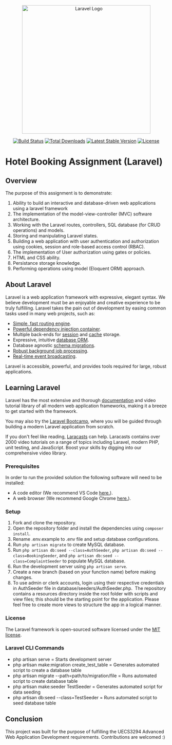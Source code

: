 <p align="center"><a href="https://laravel.com" target="_blank"><img src="https://raw.githubusercontent.com/laravel/art/master/logo-lockup/5%20SVG/2%20CMYK/1%20Full%20Color/laravel-logolockup-cmyk-red.svg" width="400" alt="Laravel Logo"></a></p>

<p align="center">
<a href="https://github.com/laravel/framework/actions"><img src="https://github.com/laravel/framework/workflows/tests/badge.svg" alt="Build Status"></a>
<a href="https://packagist.org/packages/laravel/framework"><img src="https://img.shields.io/packagist/dt/laravel/framework" alt="Total Downloads"></a>
<a href="https://packagist.org/packages/laravel/framework"><img src="https://img.shields.io/packagist/v/laravel/framework" alt="Latest Stable Version"></a>
<a href="https://packagist.org/packages/laravel/framework"><img src="https://img.shields.io/packagist/l/laravel/framework" alt="License"></a>
</p>

# Hotel Booking Assignment (Laravel)

## Overview

The purpose of this assignment is to demonstrate:

1. Ability to build an interactive and database-driven web applications using a laravel framework
2. The implementation of the model-view-controller (MVC) software architecture.
3. Working with the Laravel routes, controllers, SQL database (for CRUD operations) and models.
4. Storing and manipulating Laravel states.
5. Building a web application with user authentication and authorization using cookies, session and
role-based access control (RBAC).
6. The implementation of User authorization using gates or policies.
7. HTML and CSS ability.
8. Persistance storage knowledge.
9. Performing operations using model (Eloquent ORM) approach.


## About Laravel

Laravel is a web application framework with expressive, elegant syntax. We believe development must be an enjoyable and creative experience to be truly fulfilling. Laravel takes the pain out of development by easing common tasks used in many web projects, such as:

- [Simple, fast routing engine](https://laravel.com/docs/routing).
- [Powerful dependency injection container](https://laravel.com/docs/container).
- Multiple back-ends for [session](https://laravel.com/docs/session) and [cache](https://laravel.com/docs/cache) storage.
- Expressive, intuitive [database ORM](https://laravel.com/docs/eloquent).
- Database agnostic [schema migrations](https://laravel.com/docs/migrations).
- [Robust background job processing](https://laravel.com/docs/queues).
- [Real-time event broadcasting](https://laravel.com/docs/broadcasting).

Laravel is accessible, powerful, and provides tools required for large, robust applications.

## Learning Laravel

Laravel has the most extensive and thorough [documentation](https://laravel.com/docs) and video tutorial library of all modern web application frameworks, making it a breeze to get started with the framework.

You may also try the [Laravel Bootcamp](https://bootcamp.laravel.com), where you will be guided through building a modern Laravel application from scratch.

If you don't feel like reading, [Laracasts](https://laracasts.com) can help. Laracasts contains over 2000 video tutorials on a range of topics including Laravel, modern PHP, unit testing, and JavaScript. Boost your skills by digging into our comprehensive video library.


### Prerequisites

In order to run the provided solution the following software will need to be installed:

- A code editor (We recommend VS Code [here.](https://code.visualstudio.com/)).
- A web browser (We recommend Google Chrome [here.](https://www.google.com/chrome/?brand=YTUH&gclid=EAIaIQobChMIir3Aj7Cy_QIVVxwrCh2bbA69EAAYASAAEgJtsfD_BwE&gclsrc=aw.ds)).

### Setup

1. Fork and clone the repository.
2. Open the repository folder and install the dependencies using `composer install`.
3. Rename .env.example to .env file and setup database configurations.
4. Run `php artisan migrate` to create MySQL database.
5. Run `php artisan db:seed --class=AuthSeeder`, `php artisan db:seed --class=BookingSeeder`, and `php artisan db:seed --class=ComplaintSeeder` to populate MySQL database.
6. Run the development server using `php artisan serve`.
7. Create a new branch (based on your function name) before making changes.
8. To use admin or clerk accounts, login using their respective credentials in AuthSeeder file in database/seeders/AuthSeeder.php.
​
The repository contains a resources directory inside the root folder with scripts and view files; this should be the starting point for the application. Please feel free to create more views to structure the app in a logical manner.

### License

The Laravel framework is open-sourced software licensed under the [MIT license](https://opensource.org/licenses/MIT).

### Laravel CLI Commands

- php artisan serve = Starts development server
- php artisan make:migration create_test_table = Generates automated script to create a database table 
- php artisan migrate --path=path/to/migration/file = Runs automated script to create database table
- php artisan make:seeder TestSeeder = Generates automated script for data seeding 
- php artisan db:seed --class=TestSeeder = Runs automated script to seed database table

## Conclusion

This project was built for the purpose of fulfilling the UECS3294 Advanced Web Application Development requirements. Contributions are welcomed :)
